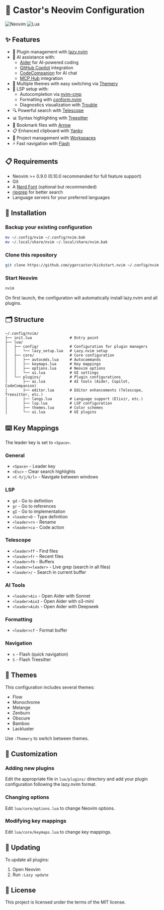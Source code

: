 # 🚀 Castor's Neovim Configuration

![Neovim](https://img.shields.io/badge/NeoVim-%2357A143.svg?&style=for-the-badge&logo=neovim&logoColor=white)
![Lua](https://img.shields.io/badge/lua-%232C2D72.svg?style=for-the-badge&logo=lua&logoColor=white)

## ✨ Features

- 🔌 Plugin management with [lazy.nvim](https://github.com/folke/lazy.nvim)
- 🧠 AI assistance with:
  - [Aider](https://github.com/joshuavial/aider.nvim) for AI-powered coding
  - [GitHub Copilot](https://github.com/zbirenbaum/copilot.lua) integration
  - [CodeCompanion](https://github.com/olimorris/codecompanion.nvim) for AI chat
  - [MCP Hub](https://github.com/ravitemer/mcphub.nvim) integration
- 🎨 Multiple themes with easy switching via [Themery](https://github.com/zaldih/themery.nvim)
- 📝 LSP setup with:
  - Autocompletion via [nvim-cmp](https://github.com/hrsh7th/nvim-cmp)
  - Formatting with [conform.nvim](https://github.com/stevearc/conform.nvim)
  - Diagnostics visualization with [Trouble](https://github.com/folke/trouble.nvim)
- 🔍 Powerful search with [Telescope](https://github.com/nvim-telescope/telescope.nvim)
- 📊 Syntax highlighting with [Treesitter](https://github.com/nvim-treesitter/nvim-treesitter)
- 📌 Bookmark files with [Arrow](https://github.com/otavioschwanck/arrow.nvim)
- 📋 Enhanced clipboard with [Yanky](https://github.com/gbprod/yanky.nvim)
- 🔄 Project management with [Workspaces](https://github.com/natecraddock/workspaces.nvim)
- ⚡ Fast navigation with [Flash](https://github.com/folke/flash.nvim)

## 📋 Requirements

- Neovim >= 0.9.0 (0.10.0 recommended for full feature support)
- Git
- A [Nerd Font](https://www.nerdfonts.com/) (optional but recommended)
- [ripgrep](https://github.com/BurntSushi/ripgrep) for better search
- Language servers for your preferred languages

## 🚀 Installation

### Backup your existing configuration

```bash
mv ~/.config/nvim ~/.config/nvim.bak
mv ~/.local/share/nvim ~/.local/share/nvim.bak
```

### Clone this repository

```bash
git clone https://github.com/ygorcastor/kickstart.nvim ~/.config/nvim
```

### Start Neovim

```bash
nvim
```

On first launch, the configuration will automatically install lazy.nvim and all plugins.

## 🗂️ Structure

```
~/.config/nvim/
├── init.lua                 # Entry point
├── lua/
│   ├── config/              # Configuration for plugin managers
│   │   └── lazy_setup.lua   # Lazy.nvim setup
│   ├── core/                # Core configuration
│   │   ├── autocmds.lua     # Autocommands
│   │   ├── keymaps.lua      # Key mappings
│   │   ├── options.lua      # Neovim options
│   │   └── ui.lua           # UI settings
│   └── plugins/             # Plugin configurations
│       ├── ai.lua           # AI tools (Aider, Copilot, CodeCompanion)
│       ├── editor.lua       # Editor enhancements (Telescope, Treesitter, etc.)
│       ├── langs.lua        # Language support (Elixir, etc.)
│       ├── lsp.lua          # LSP configuration
│       ├── themes.lua       # Color schemes
│       └── ui.lua           # UI plugins
```

## ⌨️ Key Mappings

The leader key is set to `<Space>`.

### General

- `<Space>` - Leader key
- `<Esc>` - Clear search highlights
- `<C-h/j/k/l>` - Navigate between windows

### LSP

- `gd` - Go to definition
- `gr` - Go to references
- `gI` - Go to implementation
- `<leader>D` - Type definition
- `<leader>rn` - Rename
- `<leader>ca` - Code action

### Telescope

- `<leader>ff` - Find files
- `<leader>fr` - Recent files
- `<leader>fb` - Buffers
- `<leader><leader>` - Live grep (search in all files)
- `<leader>/` - Search in current buffer

### AI Tools

- `<leader>Ais` - Open Aider with Sonnet
- `<leader>Aio3` - Open Aider with o3-mini
- `<leader>Aids` - Open Aider with Deepseek

### Formatting

- `<leader>cf` - Format buffer

### Navigation

- `s` - Flash (quick navigation)
- `S` - Flash Treesitter

## 🎨 Themes

This configuration includes several themes:

- Flow
- Monochrome
- Melange
- Zenburn
- Obscure
- Bamboo
- Lackluster

Use `:Themery` to switch between themes.

## 🔧 Customization

### Adding new plugins

Edit the appropriate file in `lua/plugins/` directory and add your plugin configuration following the lazy.nvim format.

### Changing options

Edit `lua/core/options.lua` to change Neovim options.

### Modifying key mappings

Edit `lua/core/keymaps.lua` to change key mappings.

## 🔄 Updating

To update all plugins:

1. Open Neovim
2. Run `:Lazy update`

## 📝 License

This project is licensed under the terms of the MIT license.
